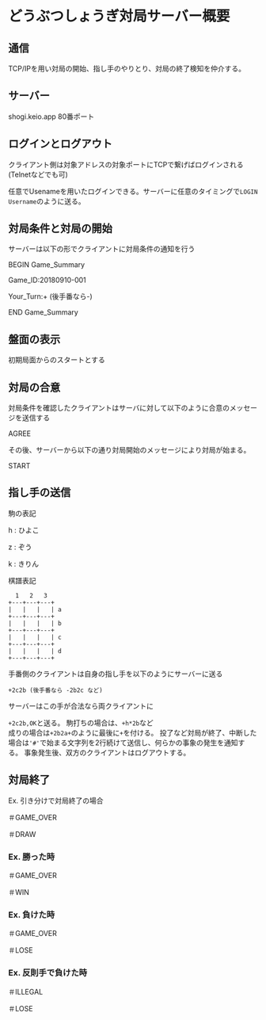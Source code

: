# どうぶつしょうぎ対局サーバー概要

## 通信

TCP/IPを用い対局の開始、指し手のやりとり、対局の終了検知を仲介する。

## サーバー

shogi.keio.app
80番ポート

## ログインとログアウト

クライアント側は対象アドレスの対象ポートにTCPで繋げばログインされる(Telnetなどでも可)

任意でUsenameを用いたログインできる。サーバーに任意のタイミングで`LOGIN Username`のように送る。

## 対局条件と対局の開始

サーバーは以下の形でクライアントに対局条件の通知を行う

BEGIN Game_Summary

Game_ID:20180910-001

Your_Turn:+ (後手番なら-)

END Game_Summary

## 盤面の表示

初期局面からのスタートとする

## 対局の合意

対局条件を確認したクライアントはサーバに対して以下のように合意のメッセージを送信する

AGREE

その後、サーバーから以下の通り対局開始のメッセージにより対局が始まる。

START

## 指し手の送信

駒の表記

h : ひよこ

z : ぞう

k : きりん

棋譜表記

```
  1   2   3
+---+---+---+
|   |   |   | a
+---+---+---+
|   |   |   | b
+---+---+---+
|   |   |   | c
+---+---+---+
|   |   |   | d
+---+---+---+
```

手番側のクライアントは自身の指し手を以下のようにサーバーに送る

`+2c2b (後手番なら -2b2c など)`

サーバーはこの手が合法なら両クライアントに

`+2c2b,OK`と送る。
駒打ちの場合は、`+h*2b`など  
成りの場合は`+2b2a+`のように最後に`+`を付ける。
投了など対局が終了、中断した場合は`'#'`で始まる文字列を2行続けて送信し、何らかの事象の発生を通知する。
事象発生後、双方のクライアントはログアウトする。

## 対局終了

Ex. 引き分けで対局終了の場合

＃GAME_OVER

＃DRAW

### Ex. 勝った時

＃GAME_OVER

＃WIN

### Ex. 負けた時

＃GAME_OVER

＃LOSE

### Ex. 反則手で負けた時

＃ILLEGAL

＃LOSE

